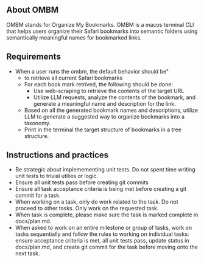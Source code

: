 ## About OMBM

OMBM stands for Organize My Bookmarks.  OMBM is a macos terminal CLI that helps users organize their Safari bookmarks into semantic folders using semantically meaningful names for bookmarked links.

## Requirements

* When a user runs the ombm, the default behavior should be"
    *  to retrieve all current Safari bookmarks
    *  For each book mark retrived, the following should be done:
        * Use web-scraping to retrieve the contents of the target URL
        * Utilize LLM requests, analyze the contents of the bookmark, and generate a meaningful name and description for the link.
    *  Based on all the generated bookmark names and descriptions, utilize LLM to generate a suggested way to organize bookmarks into a taxonomy.
    *  Print in the terminal the target structure of bookmarks in a tree structure.


## Instructions and practices

* Be strategic about implemementing unit tests.  Do not spent time writing unit tests to trivial utilies or logic.
* Ensure all unit tests pass before creating git commits
* Ensure all task acceptance criteria is being met before creating a git commit for a task.
* When working on a task, only do work related to the task.  Do not proceed to other tasks.  Only work on the requested task.
* When task is complete, please make sure the task is marked complete in docs/plan.md.
* When asked to work on an entire milestone or group of tasks, work on tasks sequentially and follow the rules to working on individual tasks:  ensure acceptance criteria is met, all unit tests pass, update status in docs/plan.md, and create git commit for the task before moving onto the next task.